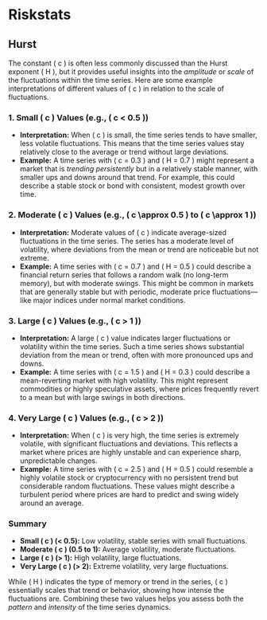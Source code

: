 # Riskstats



## Hurst
The constant \( c \) is often less commonly discussed than the Hurst exponent \( H \), but it provides useful insights into the *amplitude* or *scale* of the fluctuations within the time series. Here are some example interpretations of different values of \( c \) in relation to the scale of fluctuations.

### 1. **Small \( c \) Values (e.g., \( c < 0.5 \))**
   - **Interpretation:** When \( c \) is small, the time series tends to have smaller, less volatile fluctuations. This means that the time series values stay relatively close to the average or trend without large deviations.
   - **Example:** A time series with \( c = 0.3 \) and \( H = 0.7 \) might represent a market that is *trending persistently* but in a relatively stable manner, with smaller ups and downs around that trend. For example, this could describe a stable stock or bond with consistent, modest growth over time.

### 2. **Moderate \( c \) Values (e.g., \( c \approx 0.5 \) to \( c \approx 1 \))**
   - **Interpretation:** Moderate values of \( c \) indicate average-sized fluctuations in the time series. The series has a moderate level of volatility, where deviations from the mean or trend are noticeable but not extreme.
   - **Example:** A time series with \( c = 0.7 \) and \( H = 0.5 \) could describe a financial return series that follows a random walk (no long-term memory), but with moderate swings. This might be common in markets that are generally stable but with periodic, moderate price fluctuations—like major indices under normal market conditions.

### 3. **Large \( c \) Values (e.g., \( c > 1 \))**
   - **Interpretation:** A large \( c \) value indicates larger fluctuations or volatility within the time series. Such a time series shows substantial deviation from the mean or trend, often with more pronounced ups and downs.
   - **Example:** A time series with \( c = 1.5 \) and \( H = 0.3 \) could describe a mean-reverting market with high volatility. This might represent commodities or highly speculative assets, where prices frequently revert to a mean but with large swings in both directions.

### 4. **Very Large \( c \) Values (e.g., \( c > 2 \))**
   - **Interpretation:** When \( c \) is very high, the time series is extremely volatile, with significant fluctuations and deviations. This reflects a market where prices are highly unstable and can experience sharp, unpredictable changes.
   - **Example:** A time series with \( c = 2.5 \) and \( H = 0.5 \) could resemble a highly volatile stock or cryptocurrency with no persistent trend but considerable random fluctuations. These values might describe a turbulent period where prices are hard to predict and swing widely around an average.

### Summary
- **Small \( c \) (< 0.5):** Low volatility, stable series with small fluctuations.
- **Moderate \( c \) (0.5 to 1):** Average volatility, moderate fluctuations.
- **Large \( c \) (> 1):** High volatility, large fluctuations.
- **Very Large \( c \) (> 2):** Extreme volatility, very large fluctuations.

While \( H \) indicates the type of memory or trend in the series, \( c \) essentially scales that trend or behavior, showing how intense the fluctuations are. Combining these two values helps you assess both the *pattern* and *intensity* of the time series dynamics.
